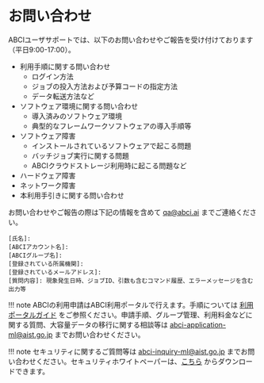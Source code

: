 # お問い合わせ

ABCIユーザサポートでは、以下のお問い合わせやご報告を受け付けております（平日9:00-17:00）。

* 利用手順に関する問い合わせ
    * ログイン方法
    * ジョブの投入方法および予算コードの指定方法
    * データ転送方法など
* ソフトウェア環境に関する問い合わせ
    * 導入済みのソフトウェア環境
    * 典型的なフレームワークソフトウェアの導入手順等
* ソフトウェア障害
    * インストールされているソフトウェアで起こる問題
    * バッチジョブ実行に関する問題
    * ABCIクラウドストレージ利用時に起こる問題など
* ハードウェア障害
* ネットワーク障害
* 本利用手引きに関する問い合わせ

お問い合わせやご報告の際は下記の情報を含めて <qa@abci.ai> までご連絡ください。

```
[氏名]: 
[ABCIアカウント名]: 
[ABCIグループ名]: 
[登録されている所属機関]: 
[登録されているメールアドレス]: 
[質問内容]: 現象発生日時、ジョブID、引数も含むコマンド履歴、エラーメッセージを含む出力等
```

!!! note
    ABCIの利用申請はABCI利用ポータルで行えます。手順については [利用ポータルガイド](https://docs.abci.ai/portal/ja/01/) をご参照ください。申請手順、グループ管理、利用料金などに関する質問、大容量データの移行に関する相談等は <abci-application-ml@aist.go.jp> までお問い合わせください。

!!! note
    セキュリティに関するご質問等は <abci-inquiry-ml@aist.go.jp> までお問い合わせください。セキュリティホワイトペーパーは、[こちら](https://abci.ai/ja/link/security.html) からダウンロードできます。
